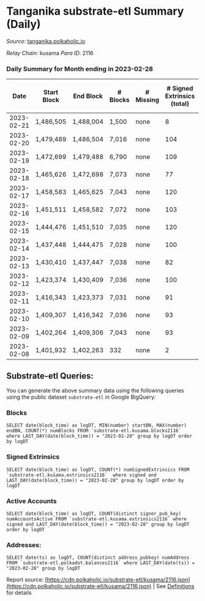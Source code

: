 # Tanganika substrate-etl Summary (Daily)

_Source_: [tanganika.polkaholic.io](https://tanganika.polkaholic.io)

*Relay Chain*: kusama
*Para ID*: 2116



### Daily Summary for Month ending in 2023-02-28


| Date | Start Block | End Block | # Blocks | # Missing | # Signed Extrinsics (total) | # Active Accounts | # Addresses with Balances | # Events | # Transfers | # XCM Transfers In | # XCM Transfers Out |
| ---- | ----------- | --------- | -------- | --------- | --------------------------- | ----------------- | ------------------------- | -------- | ----------- | ------------------ | ------------------- |
| 2023-02-21 | 1,486,505 | 1,488,004 | 1,500 | none  | 8 | 4 |  | 25,802 | 6  |   |   |
| 2023-02-20 | 1,479,489 | 1,486,504 | 7,016 | none  | 104 | 62 |  | 121,836 | 88  |   |   |
| 2023-02-19 | 1,472,699 | 1,479,488 | 6,790 | none  | 109 | 55 |  | 120,652 | 84  |   |   |
| 2023-02-18 | 1,465,626 | 1,472,698 | 7,073 | none  | 77 |  |  | 123,191 | 65  |   |   |
| 2023-02-17 | 1,458,583 | 1,465,625 | 7,043 | none  | 120 | 67 |  | 122,132 | 90  |   |   |
| 2023-02-16 | 1,451,511 | 1,458,582 | 7,072 | none  | 103 | 60 |  | 122,256 | 91  |   |   |
| 2023-02-15 | 1,444,476 | 1,451,510 | 7,035 | none  | 120 | 72 |  | 119,998 | 101  |   |   |
| 2023-02-14 | 1,437,448 | 1,444,475 | 7,028 | none  | 100 | 67 |  | 119,555 | 96  |   |   |
| 2023-02-13 | 1,430,410 | 1,437,447 | 7,038 | none  | 82 | 42 |  | 118,716 | 73  |   |   |
| 2023-02-12 | 1,423,374 | 1,430,409 | 7,036 | none  | 100 | 61 |  | 118,628 | 91  |   |   |
| 2023-02-11 | 1,416,343 | 1,423,373 | 7,031 | none  | 91 | 57 |  | 116,508 | 79  |   |   |
| 2023-02-10 | 1,409,307 | 1,416,342 | 7,036 | none  | 93 | 59 |  | 114,741 | 73  |   |   |
| 2023-02-09 | 1,402,264 | 1,409,306 | 7,043 | none  | 93 | 65 |  | 114,680 | 87  |   |   |
| 2023-02-08 | 1,401,932 | 1,402,263 | 332 | none  | 2 | 2 |  | 5,384 | 2  |   |   |

## Substrate-etl Queries:
You can generate the above summary data using the following queries using the public dataset `substrate-etl` in Google BigQuery:


### Blocks
```
SELECT date(block_time) as logDT, MIN(number) startBN, MAX(number) endBN, COUNT(*) numBlocks FROM `substrate-etl.kusama.blocks2116`  where LAST_DAY(date(block_time)) = "2023-02-28" group by logDT order by logDT
```


### Signed Extrinsics
```
SELECT date(block_time) as logDT, COUNT(*) numSignedExtrinsics FROM `substrate-etl.kusama.extrinsics2116`  where signed and LAST_DAY(date(block_time)) = "2023-02-28" group by logDT order by logDT
```


### Active Accounts
```
SELECT date(block_time) as logDT, COUNT(distinct signer_pub_key) numAccountsActive FROM `substrate-etl.kusama.extrinsics2116` where signed and LAST_DAY(date(block_time)) = "2023-02-28" group by logDT order by logDT
```


### Addresses:
```
SELECT date(ts) as logDT, COUNT(distinct address_pubkey) numAddress FROM `substrate-etl.polkadot.balances2116` where LAST_DAY(date(ts)) = "2023-02-28" group by logDT
```



Report source: [https://cdn.polkaholic.io/substrate-etl/kusama/2116.json](https://cdn.polkaholic.io/substrate-etl/kusama/2116.json) | See [Definitions](/DEFINITIONS.md) for details
